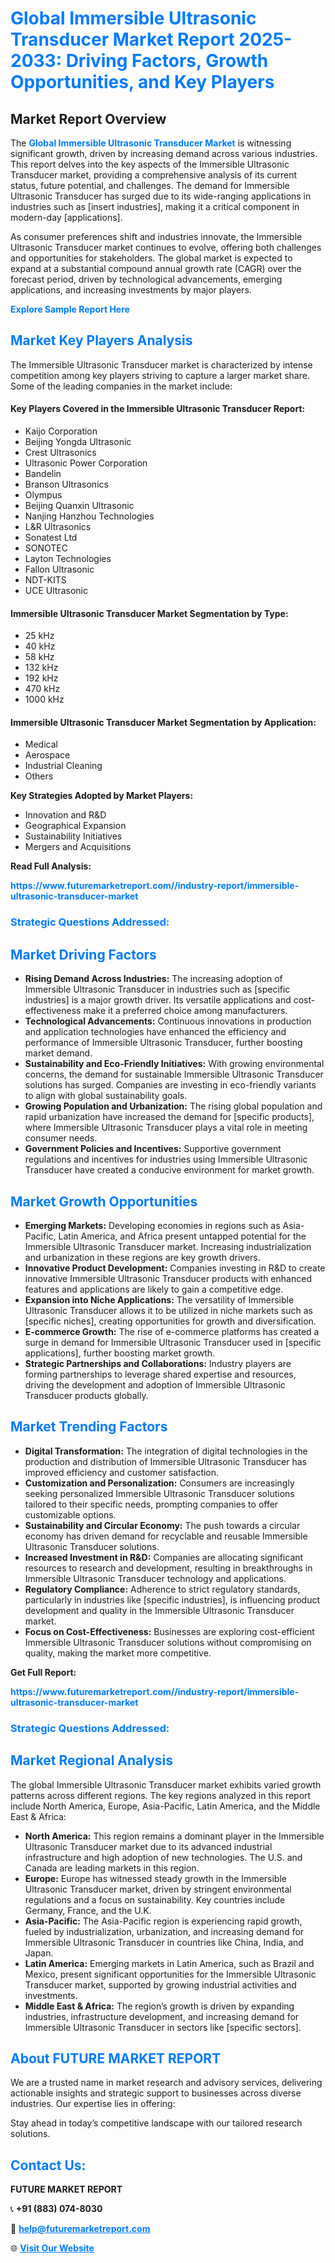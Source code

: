 <h1 style="color: #007BFF;">Global Immersible Ultrasonic Transducer Market Report 2025-2033: Driving Factors, Growth Opportunities, and Key Players</h1>

<section id="overview">
<h2>Market Report Overview</h2>
<p>The <a href="https://www.futuremarketreport.com//industry-report/immersible-ultrasonic-transducer-market" style="color: #007BFF; text-decoration: none;"><strong>Global Immersible Ultrasonic Transducer Market</strong></a> is witnessing significant growth, driven by increasing demand across various industries. This report delves into the key aspects of the Immersible Ultrasonic Transducer market, providing a comprehensive analysis of its current status, future potential, and challenges. The demand for Immersible Ultrasonic Transducer has surged due to its wide-ranging applications in industries such as [insert industries], making it a critical component in modern-day [applications].</p>
<p>As consumer preferences shift and industries innovate, the Immersible Ultrasonic Transducer market continues to evolve, offering both challenges and opportunities for stakeholders. The global market is expected to expand at a substantial compound annual growth rate (CAGR) over the forecast period, driven by technological advancements, emerging applications, and increasing investments by major players.</p>
</section>

<section id="overview">
<p><a href="https://www.futuremarketreport.com//request-sample/reportId=90274" style="color: #007BFF; text-decoration: none;"><strong>Explore Sample Report Here</strong></a></p>
</section>

<section id="key-players">
<h2 style="color: #007BFF;">Market Key Players Analysis</h2>
<p>The Immersible Ultrasonic Transducer market is characterized by intense competition among key players striving to capture a larger market share. Some of the leading companies in the market include:</p>
<h4>Key Players Covered in the Immersible Ultrasonic Transducer Report:</h4>
<ul><li>Kaijo Corporation</li><li>Beijing Yongda Ultrasonic</li><li>Crest Ultrasonics</li><li>Ultrasonic Power Corporation</li><li>Bandelin</li><li>Branson Ultrasonics</li><li>Olympus</li><li>Beijing Quanxin Ultrasonic</li><li>Nanjing Hanzhou Technologies</li><li>L&amp;R Ultrasonics</li><li>Sonatest Ltd</li><li>SONOTEC</li><li>Layton Technologies</li><li>Fallon Ultrasonic</li><li>NDT-KITS</li><li>UCE Ultrasonic</li></ul>
<h4>Immersible Ultrasonic Transducer Market Segmentation by Type:</h4>
<ul><li>25 kHz</li><li>40 kHz</li><li>58 kHz</li><li>132 kHz</li><li>192 kHz</li><li>470 kHz</li><li>1000 kHz</li></ul>

<h4>Immersible Ultrasonic Transducer Market Segmentation by Application:</h4>
<ul><li>Medical</li><li>Aerospace</li><li>Industrial Cleaning</li><li>Others</li></ul>
<p><strong>Key Strategies Adopted by Market Players:</strong></p>
<ul>
<li>Innovation and R&D</li>
<li>Geographical Expansion</li>
<li>Sustainability Initiatives</li>
<li>Mergers and Acquisitions</li>
</ul>
</section>

<section>
<p><strong>Read Full Analysis: </strong></p><a href="https://www.futuremarketreport.com//industry-report/immersible-ultrasonic-transducer-market" style="color: #007BFF; text-decoration: none;"><strong>https://www.futuremarketreport.com//industry-report/immersible-ultrasonic-transducer-market</strong></a>
<h3 style="color: #007BFF;">Strategic Questions Addressed:</h3>
</section>

<section id="driving-factors">
<h2 style="color: #007BFF;">Market Driving Factors</h2>
<ul>
<li><strong>Rising Demand Across Industries:</strong> The increasing adoption of Immersible Ultrasonic Transducer in industries such as [specific industries] is a major growth driver. Its versatile applications and cost-effectiveness make it a preferred choice among manufacturers.</li>
<li><strong>Technological Advancements:</strong> Continuous innovations in production and application technologies have enhanced the efficiency and performance of Immersible Ultrasonic Transducer, further boosting market demand.</li>
<li><strong>Sustainability and Eco-Friendly Initiatives:</strong> With growing environmental concerns, the demand for sustainable Immersible Ultrasonic Transducer solutions has surged. Companies are investing in eco-friendly variants to align with global sustainability goals.</li>
<li><strong>Growing Population and Urbanization:</strong> The rising global population and rapid urbanization have increased the demand for [specific products], where Immersible Ultrasonic Transducer plays a vital role in meeting consumer needs.</li>
<li><strong>Government Policies and Incentives:</strong> Supportive government regulations and incentives for industries using Immersible Ultrasonic Transducer have created a conducive environment for market growth.</li>
</ul>
</section>

<section id="growth-opportunities">
<h2 style="color: #007BFF;">Market Growth Opportunities</h2>
<ul>
<li><strong>Emerging Markets:</strong> Developing economies in regions such as Asia-Pacific, Latin America, and Africa present untapped potential for the Immersible Ultrasonic Transducer market. Increasing industrialization and urbanization in these regions are key growth drivers.</li>
<li><strong>Innovative Product Development:</strong> Companies investing in R&D to create innovative Immersible Ultrasonic Transducer products with enhanced features and applications are likely to gain a competitive edge.</li>
<li><strong>Expansion into Niche Applications:</strong> The versatility of Immersible Ultrasonic Transducer allows it to be utilized in niche markets such as [specific niches], creating opportunities for growth and diversification.</li>
<li><strong>E-commerce Growth:</strong> The rise of e-commerce platforms has created a surge in demand for Immersible Ultrasonic Transducer used in [specific applications], further boosting market growth.</li>
<li><strong>Strategic Partnerships and Collaborations:</strong> Industry players are forming partnerships to leverage shared expertise and resources, driving the development and adoption of Immersible Ultrasonic Transducer products globally.</li>
</ul>
</section>

<section id="trending-factors">
<h2 style="color: #007BFF;">Market Trending Factors</h2>
<ul>
<li><strong>Digital Transformation:</strong> The integration of digital technologies in the production and distribution of Immersible Ultrasonic Transducer has improved efficiency and customer satisfaction.</li>
<li><strong>Customization and Personalization:</strong> Consumers are increasingly seeking personalized Immersible Ultrasonic Transducer solutions tailored to their specific needs, prompting companies to offer customizable options.</li>
<li><strong>Sustainability and Circular Economy:</strong> The push towards a circular economy has driven demand for recyclable and reusable Immersible Ultrasonic Transducer solutions.</li>
<li><strong>Increased Investment in R&D:</strong> Companies are allocating significant resources to research and development, resulting in breakthroughs in Immersible Ultrasonic Transducer technology and applications.</li>
<li><strong>Regulatory Compliance:</strong> Adherence to strict regulatory standards, particularly in industries like [specific industries], is influencing product development and quality in the Immersible Ultrasonic Transducer market.</li>
<li><strong>Focus on Cost-Effectiveness:</strong> Businesses are exploring cost-efficient Immersible Ultrasonic Transducer solutions without compromising on quality, making the market more competitive.</li>
</ul>
</section>

<section>
<p><strong>Get Full Report: </strong></p><a href="https://www.futuremarketreport.com//industry-report/immersible-ultrasonic-transducer-market" style="color: #007BFF; text-decoration: none;"><strong>https://www.futuremarketreport.com//industry-report/immersible-ultrasonic-transducer-market</strong></a>
<h3 style="color: #007BFF;">Strategic Questions Addressed:</h3>
</section>


<section id="regional-analysis">
<h2 style="color: #007BFF;">Market Regional Analysis</h2>
<p>The global Immersible Ultrasonic Transducer market exhibits varied growth patterns across different regions. The key regions analyzed in this report include North America, Europe, Asia-Pacific, Latin America, and the Middle East & Africa:</p>
<ul>
<li><strong>North America:</strong> This region remains a dominant player in the Immersible Ultrasonic Transducer market due to its advanced industrial infrastructure and high adoption of new technologies. The U.S. and Canada are leading markets in this region.</li>
<li><strong>Europe:</strong> Europe has witnessed steady growth in the Immersible Ultrasonic Transducer market, driven by stringent environmental regulations and a focus on sustainability. Key countries include Germany, France, and the U.K.</li>
<li><strong>Asia-Pacific:</strong> The Asia-Pacific region is experiencing rapid growth, fueled by industrialization, urbanization, and increasing demand for Immersible Ultrasonic Transducer in countries like China, India, and Japan.</li>
<li><strong>Latin America:</strong> Emerging markets in Latin America, such as Brazil and Mexico, present significant opportunities for the Immersible Ultrasonic Transducer market, supported by growing industrial activities and investments.</li>
<li><strong>Middle East & Africa:</strong> The region’s growth is driven by expanding industries, infrastructure development, and increasing demand for Immersible Ultrasonic Transducer in sectors like [specific sectors].</li>
</ul>
</section>

<footer>
<h2 style="color: #007BFF;">About FUTURE MARKET REPORT</h2>
<p>We are a trusted name in market research and advisory services, delivering actionable insights and strategic support to businesses across diverse industries. Our expertise lies in offering:</p>

<p>Stay ahead in today’s competitive landscape with our tailored research solutions.</p>

<h2 style="color: #007BFF;">Contact Us:</h2>
<p><strong>FUTURE MARKET REPORT</strong></p>
<p>📞 <strong>+91 (883) 074-8030</strong></p>
<p>📧 <strong><a href="mailto:help@futuremarketreport.com" style="color: #007BFF;">help@futuremarketreport.com</a></strong></p>
<p>🌐 <strong><a href="https://www.futuremarketreport.com/" style="color: #007BFF;">Visit Our Website</a></strong></p>
</footer>